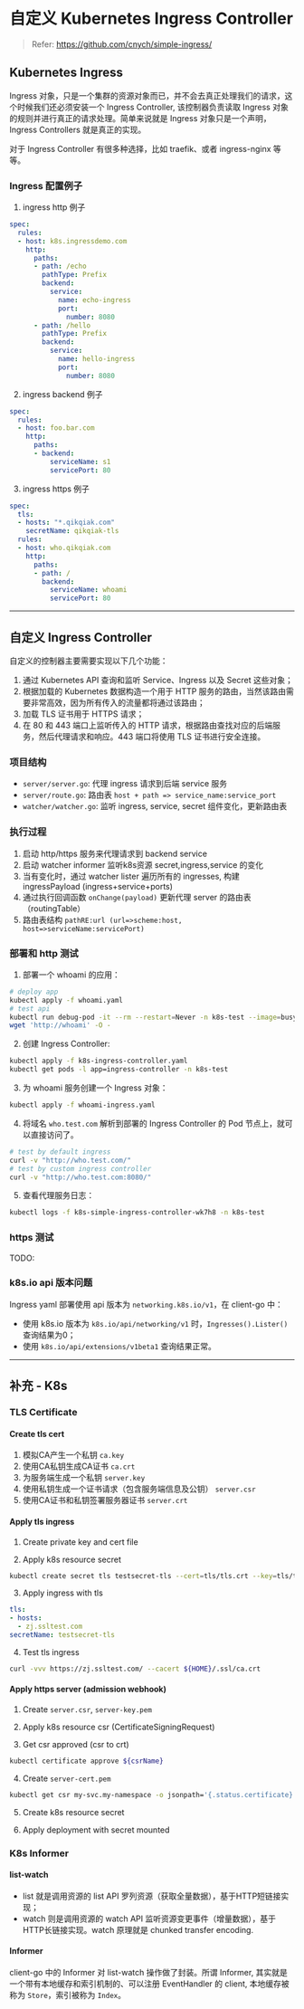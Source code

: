 # 自定义 Kubernetes Ingress Controller

> Refer: <https://github.com/cnych/simple-ingress/>
>

## Kubernetes Ingress

Ingress 对象，只是一个集群的资源对象而已，并不会去真正处理我们的请求，这个时候我们还必须安装一个 Ingress Controller, 该控制器负责读取 Ingress 对象的规则并进行真正的请求处理。简单来说就是 Ingress 对象只是一个声明，Ingress Controllers 就是真正的实现。

对于 Ingress Controller 有很多种选择，比如 traefik、或者 ingress-nginx 等等。

### Ingress 配置例子

1. ingress http 例子

```yaml
spec:
  rules:
  - host: k8s.ingressdemo.com
    http:
      paths:
      - path: /echo
        pathType: Prefix
        backend:
          service:
            name: echo-ingress
            port:
              number: 8080
      - path: /hello
        pathType: Prefix
        backend:
          service:
            name: hello-ingress
            port:
              number: 8080
```

2. ingress backend 例子

```yaml
spec:
  rules:
  - host: foo.bar.com
    http:
      paths:
      - backend:
          serviceName: s1
          servicePort: 80
```

3. ingress https 例子

```yaml
spec:
  tls:
  - hosts: "*.qikqiak.com"
    secretName: qikqiak-tls
  rules:
  - host: who.qikqiak.com
    http:
      paths:
      - path: /
        backend:
          serviceName: whoami
          servicePort: 80
```

------

## 自定义 Ingress Controller

自定义的控制器主要需要实现以下几个功能：

1. 通过 Kubernetes API 查询和监听 Service、Ingress 以及 Secret 这些对象；
2. 根据加载的 Kubernetes 数据构造一个用于 HTTP 服务的路由，当然该路由需要非常高效，因为所有传入的流量都将通过该路由；
3. 加载 TLS 证书用于 HTTPS 请求；
4. 在 80 和 443 端口上监听传入的 HTTP 请求，根据路由查找对应的后端服务，然后代理请求和响应。443 端口将使用 TLS 证书进行安全连接。

### 项目结构

- `server/server.go`: 代理 ingress 请求到后端 service 服务
- `server/route.go`: 路由表 `host + path => service_name:service_port`
- `watcher/watcher.go`: 监听 ingress, service, secret 组件变化，更新路由表

### 执行过程

1. 启动 http/https 服务来代理请求到 backend service
2. 启动 watcher informer 监听k8s资源 secret,ingress,service 的变化
3. 当有变化时，通过 watcher lister 遍历所有的 ingresses, 构建 ingressPayload (ingress+service+ports)
4. 通过执行回调函数 `onChange(payload)` 更新代理 server 的路由表（routingTable）
5. 路由表结构 `pathRE:url (url=>scheme:host, host=>serviceName:servicePort)`

### 部署和 http 测试

1. 部署一个 whoami 的应用：

```sh
# deploy app
kubectl apply -f whoami.yaml
# test api
kubectl run debug-pod -it --rm --restart=Never -n k8s-test --image=busybox:1.30 sh
wget 'http://whoami' -O -
```

2. 创建 Ingress Controller:

```sh
kubectl apply -f k8s-ingress-controller.yaml
kubectl get pods -l app=ingress-controller -n k8s-test
```

3. 为 whoami 服务创建一个 Ingress 对象：

```sh
kubectl apply -f whoami-ingress.yaml
```

4. 将域名 `who.test.com` 解析到部署的 Ingress Controller 的 Pod 节点上，就可以直接访问了。

```sh
# test by default ingress
curl -v "http://who.test.com/"
# test by custom ingress controller
curl -v "http://who.test.com:8080/"
```

5. 查看代理服务日志：

```sh
kubectl logs -f k8s-simple-ingress-controller-wk7h8 -n k8s-test
```

### https 测试

TODO:

### k8s.io api 版本问题

Ingress yaml 部署使用 api 版本为 `networking.k8s.io/v1`，在 client-go 中：

- 使用 k8s.io 版本为 `k8s.io/api/networking/v1` 时，`Ingresses().Lister()` 查询结果为0；
- 使用 `k8s.io/api/extensions/v1beta1` 查询结果正常。

------

## 补充 - K8s

### TLS Certificate

#### Create tls cert

1. 模拟CA产生一个私钥 `ca.key`
2. 使用CA私钥生成CA证书 `ca.crt`
3. 为服务端生成一个私钥 `server.key`
4. 使用私钥生成一个证书请求（包含服务端信息及公钥） `server.csr`
5. 使用CA证书和私钥签署服务器证书 `server.crt`

#### Apply tls ingress

1. Create private key and cert file

2. Apply k8s resource secret

```sh
kubectl create secret tls testsecret-tls --cert=tls/tls.crt --key=tls/tls.key -n k8s-test
```

3. Apply ingress with tls

```yaml
tls:
- hosts:
  - zj.ssltest.com
secretName: testsecret-tls
```

4. Test tls ingress

```sh
curl -vvv https://zj.ssltest.com/ --cacert ${HOME}/.ssl/ca.crt
```

#### Apply https server (admission webhook)

1. Create `server.csr`, `server-key.pem`

2. Apply k8s resource csr (CertificateSigningRequest)

3. Get csr approved (csr to crt)

```sh
kubectl certificate approve ${csrName}
```

4. Create `server-cert.pem`

```sh
kubectl get csr my-svc.my-namespace -o jsonpath='{.status.certificate}' | base64 --decode > server-cert.pem
```

5. Create k8s resource secret

6. Apply deployment with secret mounted

### K8s Informer

#### list-watch

- list 就是调用资源的 list API 罗列资源（获取全量数据），基于HTTP短链接实现；
- watch 则是调用资源的 watch API 监听资源变更事件（增量数据），基于HTTP长链接实现。watch 原理就是 chunked transfer encoding.

#### Informer

client-go 中的 Informer 对 list-watch 操作做了封装。所谓 Informer, 其实就是一个带有本地缓存和索引机制的、可以注册 EventHandler 的 client, 本地缓存被称为 `Store`，索引被称为 `Index`。

